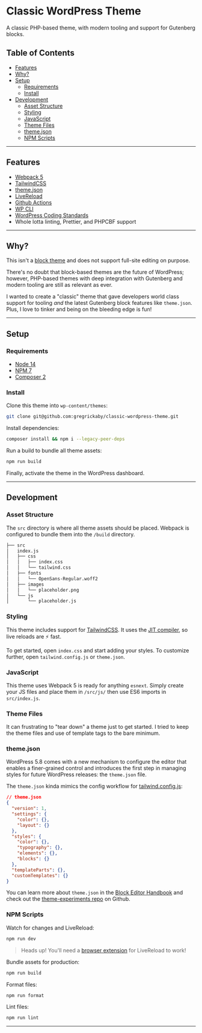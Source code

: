 # Classic WordPress Theme <!-- omit in toc -->

A classic PHP-based theme, with modern tooling and support for Gutenberg blocks.

## Table of Contents <!-- omit in toc -->

- [Features](#features)
- [Why?](#why)
- [Setup](#setup)
	- [Requirements](#requirements)
	- [Install](#install)
- [Development](#development)
	- [Asset Structure](#asset-structure)
	- [Styling](#styling)
	- [JavaScript](#javascript)
	- [Theme Files](#theme-files)
	- [theme.json](#themejson)
	- [NPM Scripts](#npm-scripts)

---

## Features

- [Webpack 5](https://webpack.js.org/guides/getting-started/)
- [TailwindCSS](https://tailwindcss.com/)
- [theme.json](https://developer.wordpress.org/block-editor/how-to-guides/themes/theme-json/)
- [LiveReload](http://livereload.com/)
- [Github Actions](https://github.com/features/actions)
- [WP CLI](https://make.wordpress.org/cli/handbook/)
- [WordPress Coding Standards](https://codex.wordpress.org/WordPress_Coding_Standards)
- Whole lotta linting, Prettier, and PHPCBF support

---

## Why?

This isn't a [block theme](https://developer.wordpress.org/block-editor/how-to-guides/themes/block-theme-overview/) and does not support full-site editing on purpose.

There's no doubt that block-based themes are the future of WordPress; however, PHP-based themes with deep integration with Gutenberg and modern tooling are still as relevant as ever.

I wanted to create a "classic" theme that gave developers world class support for tooling _and_ the latest Gutenberg block features like `theme.json`. Plus, I love to tinker and being on the bleeding edge is fun!

---

## Setup

### Requirements

- [Node 14](https://nodejs.org/en/)
- [NPM 7](https://docs.npmjs.com/about-npm)
- [Composer 2](https://getcomposer.org/)

### Install

Clone this theme into `wp-content/themes`:

```bash
git clone git@github.com:gregrickaby/classic-wordpress-theme.git
```

Install dependencies:

```bash
composer install && npm i --legacy-peer-deps
```

Run a build to bundle all theme assets:

```bash
npm run build
```

Finally, activate the theme in the WordPress dashboard.

---

## Development

### Asset Structure

The `src` directory is where all theme assets should be placed. Webpack is configured to bundle them into the `/build` directory.

```txt
├── src
│   index.js
│   ├── css
│   │   ├── index.css
│   │   └── tailwind.css
│   ├── fonts
│   │   └── OpenSans-Regular.woff2
│   ├── images
│   │   └── placeholder.png
│   └── js
│       └── placeholder.js
```

### Styling

This theme includes support for [TailwindCSS](https://tailwindcss.com/). It uses the [JIT compiler](https://tailwindcss.com/docs/just-in-time-mode), so live reloads are ⚡️ fast.

To get started, open `index.css` and start adding your styles. To customize further, open `tailwind.config.js` or `theme.json`.

### JavaScript

This theme uses Webpack 5 is ready for anything `esnext`. Simply create your JS files and place them in `/src/js/` then use ES6 imports in `src/index.js`.

### Theme Files

It can frustrating to "tear down" a theme just to get started. I tried to keep the theme files and use of template tags to the bare minimum.

### theme.json

WordPress 5.8 comes with a new mechanism to configure the editor that enables a finer-grained control and introduces the first step in managing styles for future WordPress releases: the `theme.json` file.

The `theme.json` kinda mimics the config workflow for [tailwind.config.js](https://tailwindcss.com/docs/configuration):

```json
// theme.json
{
  "version": 1,
  "settings": {
    "color": {},
    "layout": {}
  },
  "styles": {
    "color": {},
    "typography": {},
    "elements": {},
    "blocks": {}
  },
  "templateParts": {},
  "customTemplates": {}
}

```

You can learn more about `theme.json` in the [Block Editor Handbook](https://developer.wordpress.org/block-editor/how-to-guides/themes/theme-json/) and check out the [theme-experiments repo](https://github.com/WordPress/theme-experiments) on Github.


### NPM Scripts

Watch for changes and LiveReload:

```bash
npm run dev
```

> Heads up! You'll need a [browser extension](http://livereload.com/extensions/) for LiveReload to work!

Bundle assets for production:

```bash
npm run build
```

Format files:

```bash
npm run format
```

Lint files:

```bash
npm run lint
```

---
